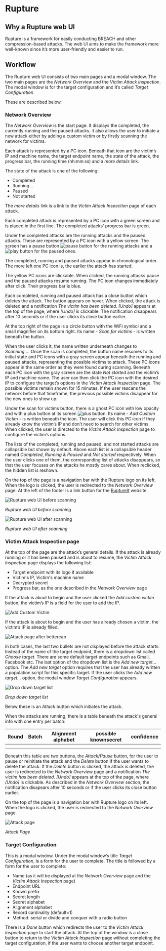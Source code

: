 # Rupture

## Why a Rupture web UI

Rupture is a framework for easily conducting BREACH and other compression-based
attacks. The web UI aims to make the framework more well-known since it’s more
user-friendly and easier to run.

## Workflow

The Rupture web UI consists of two main pages and a modal window. The two main
pages are the *Network Overview* and the *Victim Attack Inspection*. The modal
window is for the target configuration and it’s called *Target Configuration*.

These are described below.

### Network Overview

The *Network Overview* is the start page. It displays the completed, the
currently running and the paused attacks. It also allows the user to initiate a
new attack either by adding a custom victim or by firstly scanning the network
for victims.

Each attack is represented by a PC icon. Beneath that icon are the victim’s IP
and machine name, the target endpoint name, the state of the attack, the
progress bar, the running time (hh:mm:ss) and a *more details* link.

The state of the attack is one of the following:

* Completed
* Running…
* Paused
* Not started

The *more details* link is a link to the *Victim Attack Inspection* page of each
attack.

Each completed attack is represented by a PC icon with a green screen and is
placed in the first line. The completed attacks’ progress bar is green.

Under the completed attacks are the running attacks and the paused attacks.
These are represented by a PC icon with a yellow screen. The screen has a pause
button ![pause button](http://imgur.com/MY4lRnx.png)
for the running attacks and a ![play button](http://imgur.com/PUBgQVB.gif) for
the paused ones.

The completed, running and paused attacks appear in chronological
order. The more left one PC icon is, the earlier the attack has started.

The yellow PC icons are clickable. When clicked, the running attacks pause and
the paused attacks resume running. The PC icon changes immediately after
click. Their progress bar is blue.

Each completed, running and paused attack has a close button which deletes the
attack. The button appears on hover. When clicked, the attack is deleted and
a notification *The victim has been deleted. [Undo]* appears at the top of the
page, where *[Undo]* is clickable. The notification disappears after 10 seconds
or if the user clicks its close button earlier.

At the top right of the page is a circle button with the WiFi symbol and a
small magnifier on its bottom right. Its name - *Scan for victims* - is written
beneath the button.

When the user clicks it, the name written underneath changes to *Scanning…*. Once
the scan is completed, the button name resumes to its initial state and PC
icons with a gray screen appear beneath the running and paused attacks,
representing the possible victims to attack. These PC icons appear in the same
order as they were found during scanning. Beneath each PC icon with the gray
screen are the state *Not started* and the victim’s IP and machine name. The user
can then click the PC icon with the desired IP to configure the target’s
options in the *Victim Attack Inspection* page. The possible victims remain shown
for 15 minutes. If the user rescans the network before that timeframe, the
previous possible victims disappear for the new ones to show up.

Under the scan for victims button, there is a ghost PC icon with low opacity
and with a plus button at its screen ![plus button](http://imgur.com/HQ3ZmCN.png).
Its name - *Add Custom Victim* - is written beneath the icon. The user will click
this PC icon if they already know the victim’s IP and don’t need to search
for other victims. When clicked, the user is directed to the *Victim Attack
Inspection* page to configure the victim’s options.

The lists of the completed, running and paused, and not started attacks are
collapsible but shown by default. Above each list is a collapsible header named
*Completed*, *Running & Paused* and *Not started* respectively. When the user clicks
one of them, the corresponding list of attacks disappears, so that the user
focuses on the attacks he mostly cares about. When reclicked, the hidden list
is reshown.

On the top of the page is a navigation bar with the Rupture logo on its left. When
the logo is clicked, the user is redirected to the *Network Overview* page. At
the left of the footer is a link button for the [RuptureIt](https://ruptureit.com/)
website.

![Rupture web UI before scanning](http://imgur.com/k2rzpY9.jpg)

*Rupture web UI before scanning*

![Rupture web UI after scanning](http://imgur.com/J886VtV.jpg)

*Rupture web UI after scanning*

### Victim Attack Inspection page

At the top of the page are the attack’s general details. If the attack is
already running or it has been paused and is about to resume, the *Victim Attack
Inspection* page displays the following list:

* Target endpoint with its logo if available
* Victim's IP,  Victim's machine name
* Decrypted secret
* Progress bar, as the one described in the *Network Overview* page

If the attack is about to begin and the user clicked the *Add custom victim*
button, the victim’s IP is a field for the user to add the IP.

![Add Custom Victim](http://imgur.com/4LA3A2k.jpg)

If the attack is about to begin and the user has already chosen a victim, the
victim’s IP is already filled.

![Attack page after bettercap](http://imgur.com/irv8xx9.jpg)

In both cases, the last two bullets are not displayed before the attack starts.
Instead of the name of the target endpoint, there is a dropdown list called
*Choose target*. There are some default target endpoints such as Gmail, Facebook
etc. The last option of the dropdown list is the *Add new target…* option. The *Add
new target* option requires that the user has already written a population
script for this specific target. If the user clicks the *Add new target…* option,
the modal window *Target Configuration* appears.

![Drop down target list](http://imgur.com/qL0Tb0n.jpg)

*Drop down target list*

Below these is an *Attack* button which initiates the attack.

When the attacks are running, there is a table beneath the attack's general
info with one entry per batch:

| Round | Batch | Alignment alphabet | possible knownsecret   | confidence  |
|-------|-------|------------------- |------------------------|-------------|
|       |       |                    |                        |             |
|       |       |                    |                        |             |

Beneath this table are two buttons, the *Attack/Pause* button, for the user to
pause or reinitiate the attack and the *Delete* button if the user wants to
delete the attack. If the *Delete* button is clicked, the attack is deleted,
the user is redirected to the *Network Overview* page and a notification *The
victim has been deleted. [Undo]* appears at the top of the page, where *[Undo]*
is clickable. As described in the *Network Overview* section, the notification
disapears after 10 seconds or if the user clicks its close button earlier.

On the top of the page is a navigation bar with Rupture logo on its left. When
the logo is clicked, the user is redirected to the *Network Overview* page.

![Attack page](http://imgur.com/rdDvbhH.jpg)

*Attack Page*

### Target Configuration

This is a modal window. Under the modal window’s title *Target Configuration*, is
a form for the user to complete. The title is followed by a form for the user
to complete:

* Name (as it will be displayed at the *Network Overview* page and the *Victim
  Attack Inspection* page)
* Endpoint URL
* Known prefix
* Secret length
* Secret alphabet
* Alignment alphabet
* Record cardinality (default=1)
* Method: serial or divide and conquer with a radio button

There is a *Done* button which redirects the user to the *Victim Attack
Inspection* page to start the attack.
At the top of the window is a close button to return to the *Victim Attack
Inspection* page without completing the target configuration, if the user wants
to choose another target endpoint.

